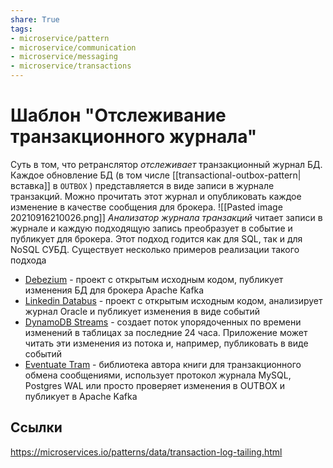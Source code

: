 ```yaml
---
share: True
tags: 
- microservice/pattern
- microservice/communication
- microservice/messaging
- microservice/transactions
---
```

# Шаблон "Отслеживание транзакционного журнала"
Суть в том, что ретранслятор *отслеживает* транзакционный журнал БД. Каждое обновление БД (в том числе [[transactional-outbox-pattern|вставка]] в `OUTBOX` ) представляется в виде записи в журнале транзакций. Можно прочитать этот журнал и опубликовать каждое изменение в качестве сообщения для брокера.
![[Pasted image 20210916210026.png]]
*Анализатор журнала транзакций* читает записи в журнале и каждую подходящую запись преобразует в событие и публикует для брокера. Этот подход годится как для SQL, так и для NoSQL СУБД.
Существует несколько примеров реализации такого подхода
- [Debezium](https://debezium.io/) - проект с открытым исходным кодом, публикует изменения БД для брокера Apache Kafka
- [Linkedin Databus](https://github.com/linkedin/databus) - проект с открытым исходным кодом, анализирует журнал Oracle и публикует изменения в виде событий
- [DynamoDB Streams](https://docs.aws.amazon.com/amazondynamodb/latest/developerguide/Streams.html) - создает поток упорядоченных по времени изменений в таблицах за последние 24 часа. Приложение может читать эти изменения из потока и, например, публиковать в виде событий
- [Eventuate Tram](https://github.com/eventuate-tram/eventuate-tram-core) - библиотека автора книги для транзакционного обмена сообщениями, использует протокол журнала MySQL, Postgres WAL или просто проверяет изменения в OUTBOX и публикует в Apache Kafka
## Ссылки
https://microservices.io/patterns/data/transaction-log-tailing.html
